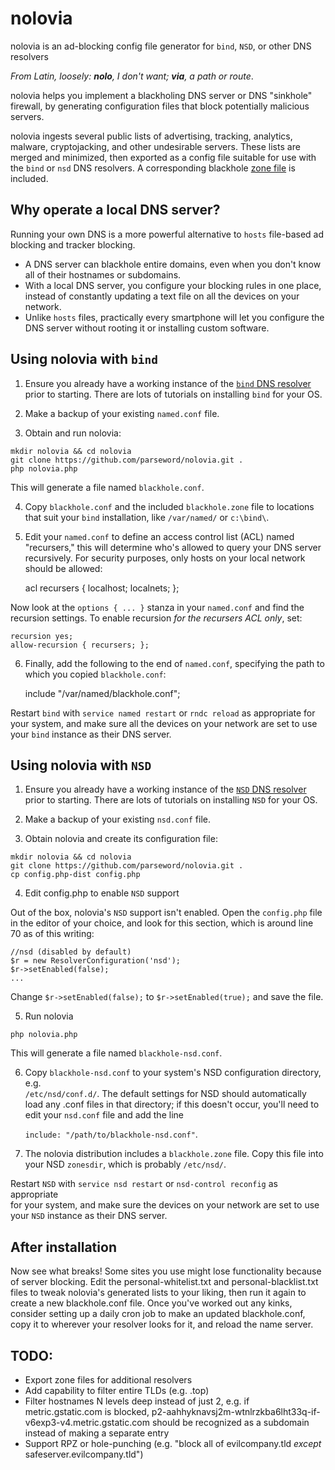 # nolovia
nolovia is an ad-blocking config file generator for `bind`, `NSD`, or other 
DNS resolvers

_From Latin, loosely: **nolo**, I don't want; **via**, a path or route_.

nolovia helps you implement a blackholing DNS server or DNS "sinkhole" firewall, 
by generating configuration files that block potentially malicious servers.

nolovia ingests several public lists of advertising, tracking, analytics, malware, 
cryptojacking, and other undesirable servers. These lists are merged and minimized, 
then exported as a config file suitable for use with the `bind` or `nsd` DNS resolvers. 
A corresponding blackhole [zone file](https://raw.githubusercontent.com/parseword/nolovia/master/blackhole.zone) is included.

## Why operate a local DNS server? 

Running your own DNS is a more powerful alternative to `hosts` file-based ad 
blocking and tracker blocking. 

* A DNS server can blackhole entire domains, even when you don't know all of their hostnames or subdomains.
* With a local DNS server, you configure your blocking rules in one place, instead of constantly updating a text file on all the devices on your network. 
* Unlike `hosts` files, practically every smartphone will let you configure the DNS server without rooting it or installing custom software.

## Using nolovia with `bind`

1. Ensure you already have a working instance of the [`bind` DNS resolver](https://www.isc.org/downloads/bind/) prior to 
starting. There are lots of tutorials on installing `bind` for your OS. 

2. Make a backup of your existing `named.conf` file. 

3. Obtain and run nolovia:

`mkdir nolovia && cd nolovia`    
`git clone https://github.com/parseword/nolovia.git .`    
`php nolovia.php`

This will generate a file named `blackhole.conf`. 

4. Copy `blackhole.conf` and the included `blackhole.zone` file to locations that 
suit your `bind` installation, like `/var/named/` or `c:\bind\`.

5. Edit your `named.conf` to define an access control list (ACL) named "recursers," 
this will determine who's allowed to query your DNS server recursively. For 
security purposes, only hosts on your local network should be allowed:

    acl recursers {
        localhost;
        localnets;
    };

Now look at the `options { ... }` stanza in your `named.conf` and find the 
recursion settings. To enable recursion *for the recursers ACL only*, set:

    recursion yes;
    allow-recursion { recursers; };

6. Finally, add the following to the end of `named.conf`, specifying the path to
which you copied `blackhole.conf`:

    include "/var/named/blackhole.conf";

Restart `bind` with `service named restart` or `rndc reload` as appropriate for 
your system, and make sure all the devices on your network are set to use your 
`bind` instance as their DNS server.

## Using nolovia with `NSD`

1. Ensure you already have a working instance of the [`NSD` DNS resolver](https://www.nlnetlabs.nl/projects/nsd/) prior to 
starting. There are lots of tutorials on installing `NSD` for your OS. 

2. Make a backup of your existing `nsd.conf` file. 

3. Obtain nolovia and create its configuration file:

`mkdir nolovia && cd nolovia`    
`git clone https://github.com/parseword/nolovia.git .`    
`cp config.php-dist config.php`

4. Edit config.php to enable `NSD` support

Out of the box, nolovia's `NSD` support isn't enabled. Open the `config.php` 
file in the editor of your choice, and look for this section, which is around 
line 70 as of this writing:

    //nsd (disabled by default)
    $r = new ResolverConfiguration('nsd');
    $r->setEnabled(false);
    ...
    
Change `$r->setEnabled(false);` to `$r->setEnabled(true);` and save the file.

5. Run nolovia

`php nolovia.php`

This will generate a file named `blackhole-nsd.conf`.

6. Copy `blackhole-nsd.conf` to your system's NSD configuration directory, e.g.  
`/etc/nsd/conf.d/`. The default settings for NSD should automatically load any 
.conf files in that directory; if this doesn't occur, you'll need to edit your 
`nsd.conf` file and add the line 

    `include: "/path/to/blackhole-nsd.conf"`.

7. The nolovia distribution includes a `blackhole.zone` file. Copy this file 
into your NSD `zonesdir`, which is probably `/etc/nsd/`.

Restart `NSD` with `service nsd restart` or `nsd-control reconfig` as appropriate  
for your system, and make sure the devices on your network are set to use your 
`NSD` instance as their DNS server.

## After installation

Now see what breaks! Some sites you use might lose functionality because of 
server blocking. Edit the personal-whitelist.txt and personal-blacklist.txt 
files to tweak nolovia's generated lists to your liking, then run it again to 
create a new blackhole.conf file. Once you've worked out any kinks, consider 
setting up a daily cron job to make an updated blackhole.conf, copy it to 
wherever your resolver looks for it, and reload the name server.

## TODO:

* Export zone files for additional resolvers
* Add capability to filter entire TLDs (e.g. .top)
* Filter hostnames N levels deep instead of just 2, e.g. if metric.gstatic.com is blocked, p2-aahhyknavsj2m-wtnlrzkba6lht33q-if-v6exp3-v4.metric.gstatic.com should be recognized as a subdomain instead of making a separate entry
* Support RPZ or hole-punching (e.g. "block all of evilcompany.tld *except* safeserver.evilcompany.tld")

